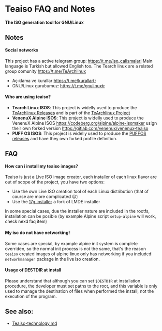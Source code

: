 Teaiso FAQ and Notes
=======

**The ISO generation tool for GNU/Linux**

## Notes

#### Social networks

This project has a active telegram group: https://t.me/iso_calismalari Main language is Turkish but allowed English too. The Tearch linux are a related group comunity https://t.me/TeArchlinux

* Açıklama ve kurallar https://t.me/kurallartr
* GNU/Linux gurubumuz: https://t.me/gnulinuxtr

#### Who are using teaiso?

* **Tearch Linux ISOS**: This project is widelly used to produce the [TeArchlinux Releases](https://github.com/tearch-linux/releases) and is part of the [TeArchlinux Project](https://tearch-linux.github.io/)
* **VenenuX Alpine ISOS**: This project is widelly used to produce the VenenuX Alpine ISOS https://codeberg.org/alpine/alpine-isomaker usign their own forked version https://gitlab.com/venenux/venenux-teaiso
* **PUFF OS ISOS**: This project is widelly used to produce the [PUFFOS releases](https://github.com/PuffOS/teaiso-profile/releases/) and have they own forked profile definition.

## FAQ

#### How can i install my teaiso images?

Teaiso is just a Live ISO image creator, each installer of each linux flavor are out of scope of the project, you have two options:

- Use the own Live ISO creation tool of each Linux distribution (that of course are more complicated 😌)
- Use the [17g installer](http://gitlab.com/ggggggggggggggggg/17g) a fork of LMDE installer

In some special cases, due the installer nature are included in the rootfs, installation 
can be posible (by example Alpine script `setup-alpine` will work, check nexd faq item)

#### My iso do not have networking!

Some cases are special, by example alpine init system is complete overriden, so the normal 
init process is not the same, that's the reason `teaiso` created images of alpine linux 
only has networking if you included `networkmanager` package in the live iso creation.

#### Usage of DESTDIR at install

Please understand that although you can set `$DESTDIR` at installation procedure, 
the developer must set paths to the root, and this variable is only used to manage 
the destination of files when performed the install, not the execution of the program.

## See also:

* [Teaiso-technology.md](Teaiso-technology.md)
